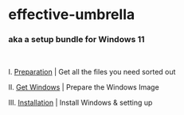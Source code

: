 # effective-umbrella
### aka a setup bundle for Windows 11
<br/>

I. [Preparation](https://github.com/cozykitten/effective-umbrella/blob/main/preparation.md) | Get all the files you need sorted out

II. [Get Windows](https://github.com/cozykitten/effective-umbrella/blob/main/get_windows.md) | Prepare the Windows Image

III. [Installation](https://github.com/cozykitten/effective-umbrella/blob/main/installation.md) | Install Windows & setting up
